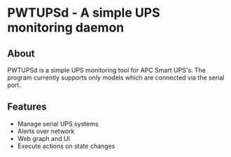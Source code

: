 # PWTUPSd - A simple UPS monitoring daemon
## About
PWTUPSd is a simple UPS monitoring tool for APC Smart UPS's.
The program currently supports only models which are connected via the serial port.

## Features
* Manage serial UPS systems
* Alerts over network
* Web graph and UI
* Execute actions on state changes
